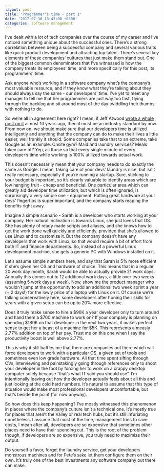 ```yaml
---
layout: post
title: "Programmer's time - part 1"
date: '2017-07-16 18:43:00 +0300'
categories: software management
---
```


I’ve dealt with a lot of tech companies over the course of my career and I’ve noticed something unique about the successful ones. There’s a strong correlation between being a successful company and several various traits like quick product development and attracting top talent. There’s several key elements of these companies’ cultures that just make them stand out. One of the biggest common denominators that I’ve witnessed is how the company treats its employees’ time, and more specifically for this post, its programmers’ time.

Ask anyone who’s working in a software company what’s the company’s most valuable resource, and if they know what they’re talking about they should always say the same - our developers’ time. I’ve yet to meet any manager to tell me that her programmers are just way too fast, flying through the backlog and sit around most of the day twiddling their thumbs with nothing to do.

So we’re all in agreement here right? I mean, if Jeff Atwood [wrote a whole post on it](https://blog.codinghorror.com/hardware-is-cheap-programmers-are-expensive/) almost 10 years ago, then it must be an industry standard by now. From now on, we should make sure that our developers time is utilized intelligently and anything that the company can do to make their lives a little easier, well frankly it should. Some companies take that to an extreme, take Google as an example. Onsite gym? Maid and laundry services? Meals taken care of? Yep, all those so that every single minute of every developer’s time while working is 100% utilized towards actual work. 

This doesn’t necessarily mean that your company needs to do exactly the same as Google. I mean, taking care of your devs’ laundry is nice, but isn’t really necessary, especially if you’re running a startup. Sure, sticking to your budget is important, so it’s clearly valuable to identify areas which are low hanging fruit - cheap and beneficial. One particular area which can greatly aid developer time utilization, but which is often ignored, is surprisingly a very simple one - equipment. Putting great hardware at your devs’ fingertips is super important, and the company starts reaping the benefits right away. 

Imagine a simple scenario - Sarah is a developer who starts working at your company. Her natural inclination is towards Linux, she just loves that OS. She has plenty of ready made scripts and aliases, and she knows how to get the work done well quickly and efficiently, provided that she’s allowed to use Linux and to customize it. But the company doesn’t have any developers that work with Linux, so that would require a bit of effort from both IT and finance departments. So, instead of a powerful Linux development machine, she gets a generic PC with Windows installed on it. 

Let’s assume simple numbers here, and say that Sarah is 5% more efficient if she’s given her OS and hardware of choice. This means that in a regular 20 work day month, Sarah would be able to actually provide 21 work days. Annually this comes out to 12 additional work days, a little over two weeks (assuming 5 work days a week). Now, show me the product manager who wouldn’t jump at the opportunity to add an additional two week sprint a year (+ 2 days!) for the lowly price of a laptop with Linux on it. Of course we’re talking conservatively here, some developers after honing their skills for years with a given setup can be up to 20% more effective.

Does it truly make sense to hire a $90K a year developer only to turn around and hand them a $700 machine to work on? If your company is planning on spending $180K on that developer in the next two years, it makes perfect sense to get her a beast of a machine for $5K. This represents a measly 2.77% addition on top of her pay. Trust me on this one when I say the productivity boost is well above 2.77%. 

This is why it still baffles me that there are companies out there which will force developers to work with a particular OS, a given set of tools and sometimes even low grade hardware. All that time spent sifting through CVs, interviewing and painstakingly going through references only to shoot your developer in the foot by forcing her to work on a crappy desktop computer solely because “that’s what IT said you should use”. I’m intentionally leaving out how the developer actually feels about all this and just looking at the cold hard numbers. It’s natural to assume that this type of situation would make most professional developers uncomfortable, but that’s beside the point (for now anyway). 

So how does this keep happening? I’ve mostly witnessed this phenomenon in places where the company’s culture isn’t a technical one. It’s mostly true for places that aren’t the Valley or real tech hubs, but it’s still infuriating nonetheless. I assume that most of the time, management tries to save costs, I mean after all, developers are so expensive that sometimes other places need to have their spending cut. This is the root of the problem though, if developers are so expensive, you truly need to maximize their output. 

Do yourself a favor, forget the laundry service, get your developers monstrous machines and for Pete’s sake let them configure them on their own. It’s truly one of the best investments any software company out there can make.


